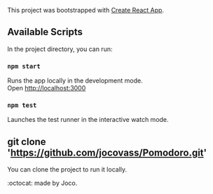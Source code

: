 This project was bootstrapped with [Create React App](https://github.com/facebook/create-react-app).

## Available Scripts

In the project directory, you can run:

### `npm start`

Runs the app locally in the development mode.<br />
Open [http://localhost:3000](http://localhost:3000)

### `npm test`

Launches the test runner in the interactive watch mode.<br />

## git clone 'https://github.com/jocovass/Pomodoro.git'

You can clone the project to run it locally.

:octocat: made by Joco.
